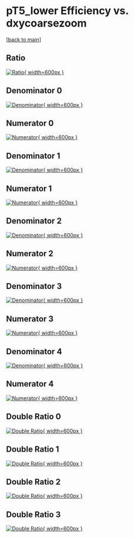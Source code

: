 # pT5_lower Efficiency vs. dxycoarsezoom

[[back to main](./)]



## Ratio

[![Ratio](../mtv/var/pT5_lower_base_0_-1_eff_dxycoarsezoom.png){ width=600px }](../mtv/var/pT5_lower_base_0_-1_eff_dxycoarsezoom.pdf)

## Denominator 0

[![Denominator](../mtv/den/pT5_lower_base_0_-1_eff_dxycoarsezoom_den0.png){ width=600px }](../mtv/den/pT5_lower_base_0_-1_eff_dxycoarsezoom_den0.pdf)

## Numerator 0

[![Numerator](../mtv/num/pT5_lower_base_0_-1_eff_dxycoarsezoom_num0.png){ width=600px }](../mtv/num/pT5_lower_base_0_-1_eff_dxycoarsezoom_num0.pdf)

## Denominator 1

[![Denominator](../mtv/den/pT5_lower_base_0_-1_eff_dxycoarsezoom_den1.png){ width=600px }](../mtv/den/pT5_lower_base_0_-1_eff_dxycoarsezoom_den1.pdf)

## Numerator 1

[![Numerator](../mtv/num/pT5_lower_base_0_-1_eff_dxycoarsezoom_num1.png){ width=600px }](../mtv/num/pT5_lower_base_0_-1_eff_dxycoarsezoom_num1.pdf)

## Denominator 2

[![Denominator](../mtv/den/pT5_lower_base_0_-1_eff_dxycoarsezoom_den2.png){ width=600px }](../mtv/den/pT5_lower_base_0_-1_eff_dxycoarsezoom_den2.pdf)

## Numerator 2

[![Numerator](../mtv/num/pT5_lower_base_0_-1_eff_dxycoarsezoom_num2.png){ width=600px }](../mtv/num/pT5_lower_base_0_-1_eff_dxycoarsezoom_num2.pdf)

## Denominator 3

[![Denominator](../mtv/den/pT5_lower_base_0_-1_eff_dxycoarsezoom_den3.png){ width=600px }](../mtv/den/pT5_lower_base_0_-1_eff_dxycoarsezoom_den3.pdf)

## Numerator 3

[![Numerator](../mtv/num/pT5_lower_base_0_-1_eff_dxycoarsezoom_num3.png){ width=600px }](../mtv/num/pT5_lower_base_0_-1_eff_dxycoarsezoom_num3.pdf)

## Denominator 4

[![Denominator](../mtv/den/pT5_lower_base_0_-1_eff_dxycoarsezoom_den4.png){ width=600px }](../mtv/den/pT5_lower_base_0_-1_eff_dxycoarsezoom_den4.pdf)

## Numerator 4

[![Numerator](../mtv/num/pT5_lower_base_0_-1_eff_dxycoarsezoom_num4.png){ width=600px }](../mtv/num/pT5_lower_base_0_-1_eff_dxycoarsezoom_num4.pdf)

## Double Ratio 0

[![Double Ratio](../mtv/ratio/pT5_lower_base_0_-1_eff_dxycoarsezoom_ratio0.png){ width=600px }](../mtv/ratio/pT5_lower_base_0_-1_eff_dxycoarsezoom_ratio0.pdf)

## Double Ratio 1

[![Double Ratio](../mtv/ratio/pT5_lower_base_0_-1_eff_dxycoarsezoom_ratio1.png){ width=600px }](../mtv/ratio/pT5_lower_base_0_-1_eff_dxycoarsezoom_ratio1.pdf)

## Double Ratio 2

[![Double Ratio](../mtv/ratio/pT5_lower_base_0_-1_eff_dxycoarsezoom_ratio2.png){ width=600px }](../mtv/ratio/pT5_lower_base_0_-1_eff_dxycoarsezoom_ratio2.pdf)

## Double Ratio 3

[![Double Ratio](../mtv/ratio/pT5_lower_base_0_-1_eff_dxycoarsezoom_ratio3.png){ width=600px }](../mtv/ratio/pT5_lower_base_0_-1_eff_dxycoarsezoom_ratio3.pdf)

